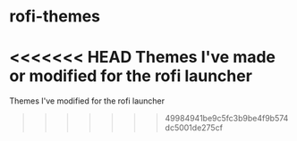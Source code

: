 # rofi-themes
<<<<<<< HEAD
Themes I've made or modified for the rofi launcher
=======
Themes I've modified for the rofi launcher
>>>>>>> 49984941be9c5fc3b9be4f9b574dc5001de275cf

